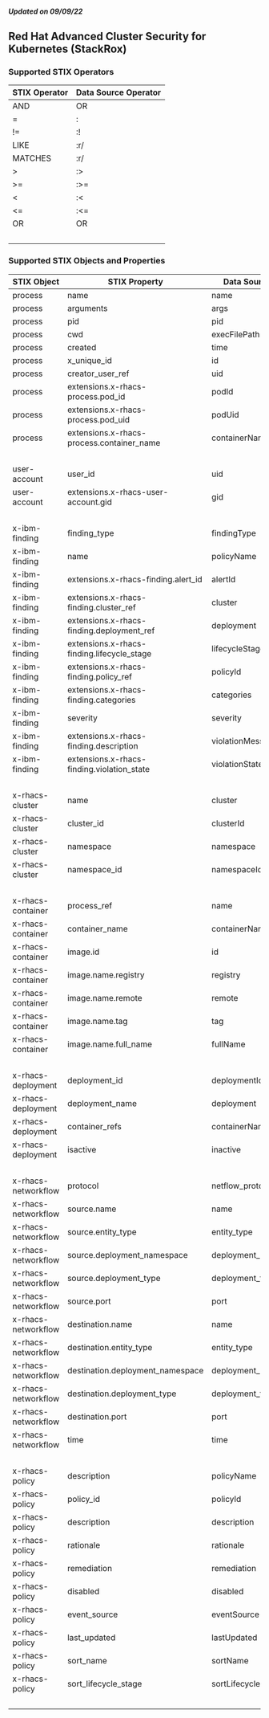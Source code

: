 ##### Updated on 09/09/22
## Red Hat Advanced Cluster Security for Kubernetes (StackRox)
### Supported STIX Operators
| STIX Operator | Data Source Operator |
|--|--|
| AND | OR |
| = | : |
| != | :! |
| LIKE | :r/ |
| MATCHES | :r/ |
| > | :> |
| >= | :>= |
| < | :< |
| <= | :<= |
| OR | OR |
| <br> | |
### Supported STIX Objects and Properties
| STIX Object | STIX Property | Data Source Field |
|--|--|--|
| process | name | name |
| process | arguments | args |
| process | pid | pid |
| process | cwd | execFilePath |
| process | created | time |
| process | x_unique_id | id |
| process | creator_user_ref | uid |
| process | extensions.x-rhacs-process.pod_id | podId |
| process | extensions.x-rhacs-process.pod_uid | podUid |
| process | extensions.x-rhacs-process.container_name | containerName |
| <br> | | |
| user-account | user_id | uid |
| user-account | extensions.x-rhacs-user-account.gid | gid |
| <br> | | |
| x-ibm-finding | finding_type | findingType |
| x-ibm-finding | name | policyName |
| x-ibm-finding | extensions.x-rhacs-finding.alert_id | alertId |
| x-ibm-finding | extensions.x-rhacs-finding.cluster_ref | cluster |
| x-ibm-finding | extensions.x-rhacs-finding.deployment_ref | deployment |
| x-ibm-finding | extensions.x-rhacs-finding.lifecycle_stage | lifecycleStage |
| x-ibm-finding | extensions.x-rhacs-finding.policy_ref | policyId |
| x-ibm-finding | extensions.x-rhacs-finding.categories | categories |
| x-ibm-finding | severity | severity |
| x-ibm-finding | extensions.x-rhacs-finding.description | violationMessage |
| x-ibm-finding | extensions.x-rhacs-finding.violation_state | violationState |
| <br> | | |
| x-rhacs-cluster | name | cluster |
| x-rhacs-cluster | cluster_id | clusterId |
| x-rhacs-cluster | namespace | namespace |
| x-rhacs-cluster | namespace_id | namespaceId |
| <br> | | |
| x-rhacs-container | process_ref | name |
| x-rhacs-container | container_name | containerName |
| x-rhacs-container | image.id | id |
| x-rhacs-container | image.name.registry | registry |
| x-rhacs-container | image.name.remote | remote |
| x-rhacs-container | image.name.tag | tag |
| x-rhacs-container | image.name.full_name | fullName |
| <br> | | |
| x-rhacs-deployment | deployment_id | deploymentId |
| x-rhacs-deployment | deployment_name | deployment |
| x-rhacs-deployment | container_refs | containerName |
| x-rhacs-deployment | isactive | inactive |
| <br> | | |
| x-rhacs-networkflow | protocol | netflow_protocol |
| x-rhacs-networkflow | source.name | name |
| x-rhacs-networkflow | source.entity_type | entity_type |
| x-rhacs-networkflow | source.deployment_namespace | deployment_namespace |
| x-rhacs-networkflow | source.deployment_type | deployment_type |
| x-rhacs-networkflow | source.port | port |
| x-rhacs-networkflow | destination.name | name |
| x-rhacs-networkflow | destination.entity_type | entity_type |
| x-rhacs-networkflow | destination.deployment_namespace | deployment_namespace |
| x-rhacs-networkflow | destination.deployment_type | deployment_type |
| x-rhacs-networkflow | destination.port | port |
| x-rhacs-networkflow | time | time |
| <br> | | |
| x-rhacs-policy | description | policyName |
| x-rhacs-policy | policy_id | policyId |
| x-rhacs-policy | description | description |
| x-rhacs-policy | rationale | rationale |
| x-rhacs-policy | remediation | remediation |
| x-rhacs-policy | disabled | disabled |
| x-rhacs-policy | event_source | eventSource |
| x-rhacs-policy | last_updated | lastUpdated |
| x-rhacs-policy | sort_name | sortName |
| x-rhacs-policy | sort_lifecycle_stage | sortLifecycleStage |
| <br> | | |
